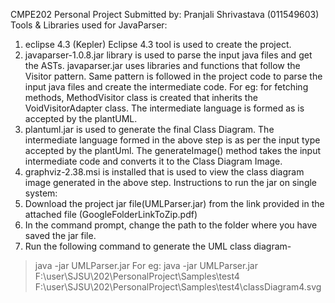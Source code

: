 CMPE202 Personal Project
Submitted by: Pranjali Shrivastava (011549603)
Tools & Libraries used for JavaParser:
1. eclipse 4.3 (Kepler) Eclipse 4.3 tool is used to create the project.
2. javaparser-1.0.8.jar library is used to parse the input java files and get the ASTs.
javaparser.jar uses libraries and functions that follow the Visitor pattern. Same pattern is followed in the
project code to parse the input java files and create the intermediate code. For eg: for fetching methods,
MethodVisitor class is created that inherits the VoidVisitorAdapter class. The intermediate language is
formed as is accepted by the plantUML.
3. plantuml.jar is used to generate the final Class Diagram. The intermediate language formed in the
above step is as per the input type accepted by the plantUml. The generateImage() method takes the
input intermediate code and converts it to the Class Diagram Image.
4. graphviz-2.38.msi is installed that is used to view the class diagram image generated in the above
step.
Instructions to run the jar on single system:
1. Download the project jar file(UMLParser.jar) from the link provided in the attached file
(GoogleFolderLinkToZip.pdf)
2. In the command prompt, change the path to the folder where you have saved the jar file.
3. Run the following command to generate the UML class diagram-
>java -jar UMLParser.jar <path to testcase folder> <path where you want to save the image generated
with the image name>
For eg:
>java -jar UMLParser.jar F:\user\SJSU\202\PersonalProject\Samples\test4
F:\user\SJSU\202\PersonalProject\Samples\test4\classDiagram4.svg
